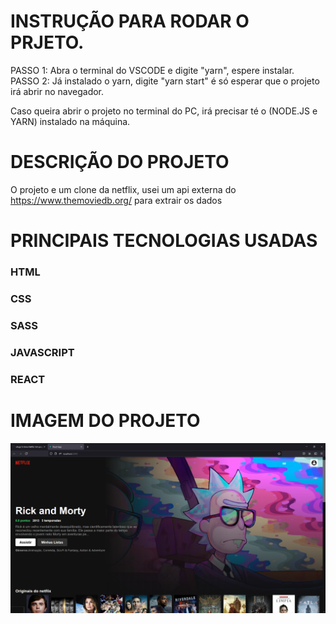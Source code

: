 # INSTRUÇÃO PARA RODAR O PRJETO.
PASSO 1: Abra o terminal do VSCODE e digite "yarn", espere instalar. PASSO 2: Já instalado o yarn, digite "yarn start" é só esperar que o projeto irá abrir no navegador.

Caso queira abrir o projeto no terminal do PC, irá precisar té o (NODE.JS e YARN) instalado na máquina.

# DESCRIÇÃO DO PROJETO
O projeto e um clone da netflix, usei um api externa do https://www.themoviedb.org/ para extrair os dados

# PRINCIPAIS TECNOLOGIAS USADAS
### HTML
### CSS
### SASS
### JAVASCRIPT
### REACT

# IMAGEM DO PROJETO
<img  width="1000px" src="banner.png" alt=""/>
